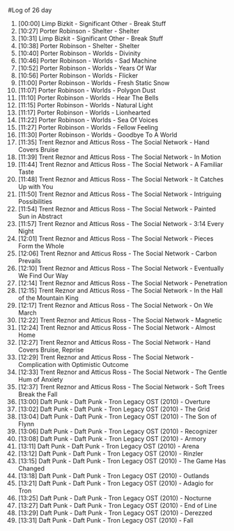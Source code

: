 #Log of 26 day

1. [00:00] Limp Bizkit - Significant Other - Break Stuff
1. [10:27] Porter Robinson - Shelter - Shelter
1. [10:31] Limp Bizkit - Significant Other - Break Stuff
1. [10:38] Porter Robinson - Shelter - Shelter
1. [10:40] Porter Robinson - Worlds - Divinity
1. [10:46] Porter Robinson - Worlds - Sad Machine
1. [10:52] Porter Robinson - Worlds - Years Of War
1. [10:56] Porter Robinson - Worlds - Flicker
1. [11:00] Porter Robinson - Worlds - Fresh Static Snow
1. [11:07] Porter Robinson - Worlds - Polygon Dust
1. [11:10] Porter Robinson - Worlds - Hear The Bells
1. [11:15] Porter Robinson - Worlds - Natural Light
1. [11:17] Porter Robinson - Worlds - Lionhearted
1. [11:22] Porter Robinson - Worlds - Sea Of Voices
1. [11:27] Porter Robinson - Worlds - Fellow Feeling
1. [11:30] Porter Robinson - Worlds - Goodbye To A World
1. [11:35] Trent Reznor and Atticus Ross - The Social Network - Hand Covers Bruise
1. [11:39] Trent Reznor and Atticus Ross - The Social Network - In Motion
1. [11:44] Trent Reznor and Atticus Ross - The Social Network - A Familiar Taste
1. [11:48] Trent Reznor and Atticus Ross - The Social Network - It Catches Up with You
1. [11:50] Trent Reznor and Atticus Ross - The Social Network - Intriguing Possibilities
1. [11:54] Trent Reznor and Atticus Ross - The Social Network - Painted Sun in Abstract
1. [11:57] Trent Reznor and Atticus Ross - The Social Network - 3:14 Every Night
1. [12:01] Trent Reznor and Atticus Ross - The Social Network - Pieces Form the Whole
1. [12:06] Trent Reznor and Atticus Ross - The Social Network - Carbon Prevails
1. [12:10] Trent Reznor and Atticus Ross - The Social Network - Eventually We Find Our Way
1. [12:14] Trent Reznor and Atticus Ross - The Social Network - Penetration
1. [12:15] Trent Reznor and Atticus Ross - The Social Network - In the Hall of the Mountain King
1. [12:17] Trent Reznor and Atticus Ross - The Social Network - On We March
1. [12:22] Trent Reznor and Atticus Ross - The Social Network - Magnetic
1. [12:24] Trent Reznor and Atticus Ross - The Social Network - Almost Home
1. [12:27] Trent Reznor and Atticus Ross - The Social Network - Hand Covers Bruise, Reprise
1. [12:29] Trent Reznor and Atticus Ross - The Social Network - Complication with Optimistic Outcome
1. [12:33] Trent Reznor and Atticus Ross - The Social Network - The Gentle Hum of Anxiety
1. [12:37] Trent Reznor and Atticus Ross - The Social Network - Soft Trees Break the Fall
1. [13:00] Daft Punk - Daft Punk - Tron Legacy OST (2010) - Overture
1. [13:02] Daft Punk - Daft Punk - Tron Legacy OST (2010) - The Grid
1. [13:04] Daft Punk - Daft Punk - Tron Legacy OST (2010) - The Son of Flynn
1. [13:06] Daft Punk - Daft Punk - Tron Legacy OST (2010) - Recognizer
1. [13:08] Daft Punk - Daft Punk - Tron Legacy OST (2010) - Armory
1. [13:11] Daft Punk - Daft Punk - Tron Legacy OST (2010) - Arena
1. [13:12] Daft Punk - Daft Punk - Tron Legacy OST (2010) - Rinzler
1. [13:15] Daft Punk - Daft Punk - Tron Legacy OST (2010) - The Game Has Changed
1. [13:18] Daft Punk - Daft Punk - Tron Legacy OST (2010) - Outlands
1. [13:21] Daft Punk - Daft Punk - Tron Legacy OST (2010) - Adagio for Tron
1. [13:25] Daft Punk - Daft Punk - Tron Legacy OST (2010) - Nocturne
1. [13:27] Daft Punk - Daft Punk - Tron Legacy OST (2010) - End of Line
1. [13:29] Daft Punk - Daft Punk - Tron Legacy OST (2010) - Derezzed
1. [13:31] Daft Punk - Daft Punk - Tron Legacy OST (2010) - Fall
